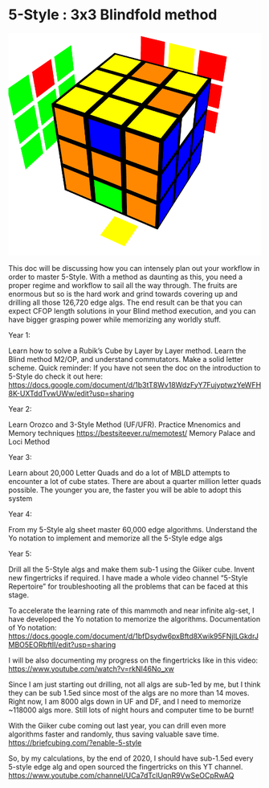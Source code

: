 # 5-Style : 3x3 Blindfold method

![Image description](https://github.com/abunickabhi/5-style/blob/master/images/abhg.png)

This doc will be discussing how you can intensely plan out your workflow in order to master 5-Style. With a method as daunting as this, you need a proper regime and workflow to sail all the way through. The fruits are enormous but so is the hard work and grind towards covering up and drilling all those 126,720 edge algs. The end result can be that you can expect CFOP length solutions in your Blind method execution, and you can have bigger grasping power while memorizing any worldly stuff.

Year 1:

Learn how to solve a Rubik’s Cube by Layer by Layer method. Learn the Blind method M2/OP, and understand commutators. Make a solid letter scheme.
Quick reminder:
If you have not seen the doc on the introduction to 5-Style do check it out here:
https://docs.google.com/document/d/1b3tT8Wv18WdzFyY7FujyptwzYeWFH8K-UXTddTvwUWw/edit?usp=sharing

Year 2:

Learn Orozco and 3-Style Method (UF/UFR). Practice Mnenomics and Memory techniques 
https://bestsiteever.ru/memotest/
Memory Palace and Loci Method

Year 3:

Learn about 20,000 Letter Quads and do a lot of MBLD attempts to encounter a lot of cube states. There are about a quarter million letter quads possible. The younger you are, the faster you will be able to adopt this system

Year 4:

From my 5-Style alg sheet master 60,000 edge algorithms. Understand the Yo notation to implement and memorize all the 5-Style edge algs 

Year 5:

Drill all the 5-Style algs and make them sub-1 using the Giiker cube. Invent new fingertricks if required. I have made a whole video channel “5-Style Repertoire” for troubleshooting all the problems that can be faced at this stage.

To accelerate the learning rate of this mammoth and near infinite alg-set, I have developed the Yo notation to memorize the algorithms.
Documentation of Yo notation:
https://docs.google.com/document/d/1bfDsydw6pxBftd8Xwik95FNjILGkdrJMBO5EORbftII/edit?usp=sharing

I will be also documenting my progress on the fingertricks like in this video: https://www.youtube.com/watch?v=rkNI46No_xw

Since I am just starting out drilling, not all algs are sub-1ed by me, but I think they can be sub 1.5ed since most of the algs are no more than 14 moves. Right now, I am 8000 algs down in UF and DF, and I need to memorize ~118000 algs more. Still lots of night hours and computer time to be burnt!

With the Giiker cube coming out last year, you can drill even more algorithms faster and randomly, thus saving valuable save time.
https://briefcubing.com/?enable-5-style

So, by my calculations, by the end of 2020, I should have sub-1.5ed every 5-style edge alg and open sourced the fingertricks on this YT channel.
https://www.youtube.com/channel/UCa7dTclUqnR9VwSeOCpRwAQ
